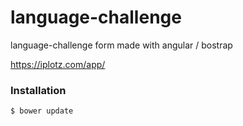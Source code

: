 # language-challenge

language-challenge form made with angular / bostrap

https://iplotz.com/app/

### Installation

```sh
$ bower update

```

